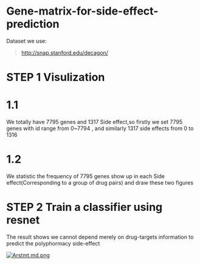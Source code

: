 # Gene-matrix-for-side-effect-prediction
Dataset we use:
>http://snap.stanford.edu/decagon/

# STEP 1 Visulization
  # 1.1
We totally have 7795 genes and 1317 Side effect,so firstly we set 7795 genes with id range from 0~7794 ,
and similarly 1317 side effects  from    0 to 1316

  # 1.2
We statistic the frequency of 7795 genes show up in each Side effect(Corresponding to a group of drug pairs) 
and draw these two figures

# STEP 2 Train a classifier using resnet 
The result shows we cannot depend merely on drug-targets information to predict the polyphormacy side-effect

[![Arstmt.md.png](https://s2.ax1x.com/2019/03/31/Arstmt.md.png)](https://imgchr.com/i/Arstmt)
